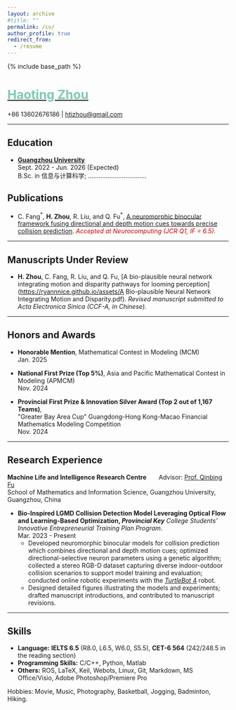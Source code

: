 ```yaml
---
layout: archive
#title: ""
permalink: /cv/
author_profile: true
redirect_from:
  - /resume
---
```


{% include base_path %}

# [**<font color = '#7ECAAE'>Haoting Zhou</font>**](https://github.com/HaotingZhou)
+86 13602676186  |  htizhou@gmail.com

---
## Education

- **[Guangzhou University](https://english.gzhu.edu.cn/)**  
  Sept. 2022 - Jun. 2026 (Expected)  
  B.Sc. in 信息与计算科学; .................................




  

## Publications

- C. Fang<sup>\*</sup>, **H. Zhou**, R. Liu, and Q. Fu<sup>\*</sup>, [A neuromorphic binocular framework fusing directional and depth motion cues towards precise collision prediction](https://papers.ssrn.com/sol3/papers.cfm?abstract_id=5245992). *<font color = '#CC0000'>Accepted at Neurocomputing (JCR Q1, IF = 6.5).</font>*


---
## Manuscripts Under Review

- **H. Zhou**, C. Fang, R. Liu, and Q. Fu, [A bio-plausible neural network integrating motion and disparity pathways for looming perception](https://ryannnice.github.io/assets/A Bio-plausible Neural Network Integrating Motion and Disparity.pdf). *Revised manuscript submitted to Acta Electronica Sinica (CCF-A, in Chinese).*


---

## Honors and Awards
  
- **Honorable Mention**, Mathematical Contest in Modeling (MCM)  
  Jan. 2025

- **National First Prize (Top 5%)**, Asia and Pacific Mathematical Contest in Modeling (APMCM)  
  Nov. 2024

- **Provincial First Prize & Innovation Silver Award (Top 2 out of 1,167 Teams)**,  
  "Greater Bay Area Cup" Guangdong-Hong Kong-Macao Financial Mathematics Modeling Competition  
  Nov. 2024


---



## Research Experience

**Machine Life and Intelligence Research Centre**&emsp;&emsp;Advisor: [Prof. Qinbing Fu](https://scholar.google.com/citations?user=YIte1M8AAAAJ&hl=zh-CN)  
School of Mathematics and Information Science, Guangzhou University, Guangzhou, China  


- **Bio-Inspired LGMD Collision Detection Model Leveraging Optical Flow and Learning-Based Optimization, *Provincial Key*** *College Students’ Innovative Entrepreneurial Training Plan Program*.  
  Mar. 2023 - Present  
  - Developed neuromorphic binocular models for collision prediction which combines directional and depth motion cues; optimized directional-selective neuron parameters using a genetic algorithm; collected a stereo RGB-D dataset capturing diverse indoor-outdoor collision scenarios to support model training and evaluation; conducted online robotic experiments with the [*TurtleBot* 4](https://clearpathrobotics.com/turtlebot-4/) robot.
  - Designed detailed figures illustrating the models and experiments; drafted manuscript introductions, and contributed to manuscript revisions.

---


## Skills 

- **Language:** **IELTS 6.5** (R8.0, L6.5, W6.0, S5.5), **CET-6 564** (242/248.5 in the reading section)
- **Programming Skills:** C/C++, Python, Matlab
- **Others:** ROS, LaTeX, Keil, Webots, Linux, Git, Markdown, MS Office/Visio, Adobe Photoshop/Premiere Pro

Hobbies: Movie, Music, Photography, Basketball, Jogging, Badminton, Hiking.
